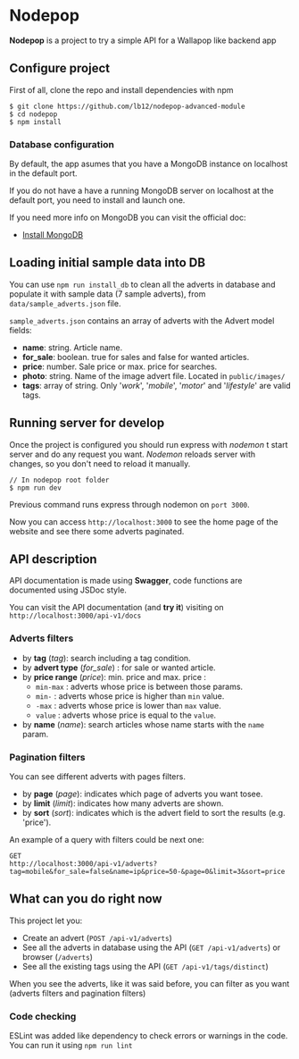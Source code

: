 # Nodepop
**Nodepop** is a project to try a simple API for a Wallapop like backend app


## Configure project
First of all, clone the repo and install dependencies with npm

```
$ git clone https://github.com/lb12/nodepop-advanced-module
$ cd nodepop
$ npm install
```

### Database configuration
By default, the app asumes that you have a MongoDB instance on localhost in the default port.

If you do not have a have a running MongoDB server on localhost at the default port, you need to install and launch one.

If you need more info on MongoDB you can visit the official doc:

* [Install MongoDB](https://docs.mongodb.com/manual/installation/)

## Loading initial sample data into DB
You can use `npm run install_db` to clean all the adverts in database and populate it with sample data (7 sample adverts), from `data/sample_adverts.json` file.

`sample_adverts.json` contains an array of adverts with the Advert model fields:

* **name**: string. Article name.
* **for_sale**: boolean. true for sales and false for wanted articles.
* **price**: number. Sale price or max. price for searches.
* **photo**: string. Name of the image advert file. Located in `public/images/`
* **tags**: array of string. Only '*work*', '*mobile*', '*motor*' and '*lifestyle*' are valid tags.

## Running server for develop
Once the project is configured you should run express with *nodemon* t start server and do any request you want. *Nodemon* reloads server with changes, so you don't need to reload it manually.

```
// In nodepop root folder
$ npm run dev
```

Previous command runs express through nodemon on `port 3000`.

Now you can access `http://localhost:3000` to see the home page of the website and see there some adverts paginated.

## API description

API documentation is made using **Swagger**, code functions are documented using JSDoc style.

You can visit the API documentation (and **try it**) visiting on `http://localhost:3000/api-v1/docs`

### Adverts filters

* by **tag** (*tag*): search including a tag condition.
* by **advert type** (*for_sale*) : for sale or wanted article.
* by **price range** (*price*): min. price and max. price :  
  * `min-max` : adverts whose price is between those params.
  * `min-` : adverts whose price is higher than `min` value.
  * `-max` : adverts whose price is lower than `max` value.
  * `value` : adverts whose price is equal to the `value`.
* by **name** (*name*): search articles whose name starts with the `name` param.

### Pagination filters
You can see different adverts with pages filters. 
* by **page** (*page*): indicates which page of adverts you want tosee.
* by **limit** (*limit*): indicates how many adverts are shown.   
* by **sort**  (*sort*): indicates which is the advert field to sort the results (e.g. 'price').

An example of a query with filters could be next one: 
```
GET
http://localhost:3000/api-v1/adverts?tag=mobile&for_sale=false&name=ip&price=50-&page=0&limit=3&sort=price
```

## What can you do right now
This project let you:

* Create an advert (`POST /api-v1/adverts`)
* See all the adverts in database using the API (`GET /api-v1/adverts`) or browser (`/adverts`)
* See all the existing tags using the API (`GET /api-v1/tags/distinct`)

When you see the adverts, like it was said before, you can filter as you want (adverts filters and pagination filters)


### Code checking
ESLint was added like dependency to check errors or warnings in the code. You can run it using `npm run lint`